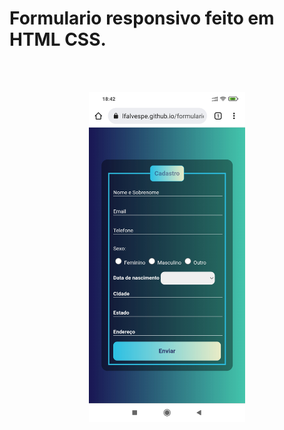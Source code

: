 # Formulario responsivo feito em HTML CSS.
<br><br>
 
<div align="center">
<img src="preview-mobile.jpg" width="250px" height="528px">
</div>
